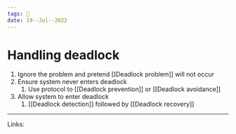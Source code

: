 ```yaml
---
tags: 🌱
date: 19--Jul--2022
---
```


# Handling deadlock

1. Ignore the problem and pretend [[Deadlock problem]] will not occur
2. Ensure system never enters deadlock
    1. Use protocol to [[Deadlock prevention]] or [[Deadlock avoidance]]
3. Allow system to enter deadlock
    1. [[Deadlock detection]] followed by [[Deadlock recovery]]

---
Links: 